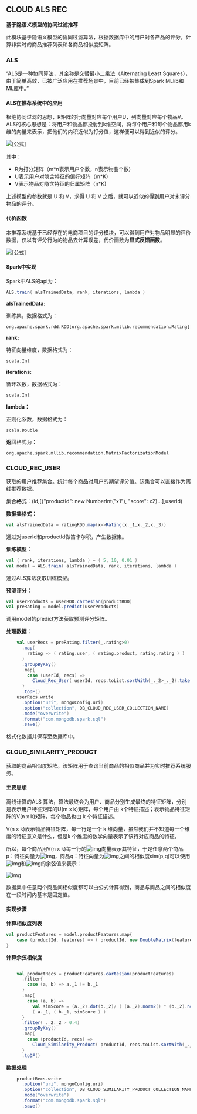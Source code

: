 ## CLOUD ALS REC

**基于隐语义模型的协同过滤推荐**

此模块基于隐语义模型的协同过滤算法，根据数据库中的用户对各产品的评分，计算非实时的商品推荐列表和各商品相似度矩阵。

### ALS

“ALS是一种协同算法，其全称是交替最小二乘法（Alternating Least Squares），由于简单高效，已被广泛应用在推荐场景中，目前已经被集成到Spark MLlib和ML库中。”

#### **ALS在推荐系统中的应用**

根绝协同过滤的思想，R矩阵的行向量对应每个用户U，列向量对应每个物品V。ALS的核心思想是：将用户和物品都投射到k维空间，将每个用户和每个物品都用k维的向量来表示，把他们的内积近似为打分值，这样便可以得到近似的评分。

![[公式]](https://www.zhihu.com/equation?tex=R+%5Capprox+UV%5ET+%5C%5C)

其中：

- R为打分矩阵（m*n表示用户个数，n表示物品个数)
- U表示用户对隐含特征的偏好矩阵（m*K)
-  V表示物品对隐含特征的归属矩阵（n*K)

上述模型的参数就是 U 和 V，求得 U 和 V 之后，就可以近似的得到用户对未评分物品的评分。

#### **代价函数**

本推荐系统基于已经存在的电商项目的评分模块，可以得到用户对物品明显的评价数据，仅以有评分行为的物品去计算误差，代价函数为**显式反馈函数**。

![[公式]](https://www.zhihu.com/equation?tex=J%28U%2CV%29+%3D+%5Csum_%7Bi%7D%5E%7Bm%7D+%5Csum_%7Bj%7D%5E%7Bn%7D%5B%28r_%7Bij%7D+-+u_iv_j%5ET%29+%5E2+%2B+%5Clambda+%28+%7C%7Cu_i%7C%7C%5E2+%2B+%7C%7Cv_j%7C%7C%5E2+%29+%5D+%5C%5C)



#### Spark中实现

Spark中ALS的api为：

```scala
ALS.train( alsTrainedData, rank, iterations, lambda )

```

**alsTrainedData:**

训练集，数据格式为：

```
org.apache.spark.rdd.RDD[org.apache.spark.mllib.recommendation.Rating]
```

**rank:**

特征向量维度，数据格式为：

```
scala.Int
```

**iterations:**

循环次数，数据格式为：

```
scala.Int
```

**lambda：**

正则化系数，数据格式为：

```
scala.Double
```

**返回**格式为：

```
org.apache.spark.mllib.recommendation.MatrixFactorizationModel
```



### CLOUD_REC_USER

获取的用户推荐集合。统计每个商品对用户的期望评分值。该集合可以直接作为离线推荐数据。

集合**格式**：(id,[{"productId": new NumberInt("x1"), "score": x2}...],userId)

**数据集格式：**

```scala
val alsTrainedData = ratingRDD.map(x=>Rating(x._1,x._2,x._3))
```

通过对userId和productId做笛卡尔积，产生数据集。

**训练模型：**

```scala
val ( rank, iterations, lambda ) = ( 5, 10, 0.01 )
val model = ALS.train( alsTrainedData, rank, iterations, lambda )
```

通过ALS算法获取训练模型。

**预测评分：**

```scala
val userProducts = userRDD.cartesian(productRDD)
val preRating = model.predict(userProducts)
```

调用model的predict方法获取预测评分矩阵。

**处理数据：**

```scala
    val userRecs = preRating.filter(_.rating>0)
      .map(
        rating => ( rating.user, ( rating.product, rating.rating ) )
      )
      .groupByKey()
      .map{
        case (userId, recs) =>
          Cloud_Rec_User( userId, recs.toList.sortWith(_._2>_._2).take(CLOUD_REC_USER_MAX_LENGTH).map(x=>Recommendation(x._1,x._2)) )
      }
      .toDF()
    userRecs.write
      .option("uri", mongoConfig.uri)
      .option("collection", DB_CLOUD_REC_USER_COLLECTION_NAME)
      .mode("overwrite")
      .format("com.mongodb.spark.sql")
      .save()
```

格式化数据并保存至数据库中。



### CLOUD_SIMILARITY_PRODUCT

获取的商品相似度矩阵。该矩阵用于查询当前商品的相似商品并为实时推荐系统服务。

#### 主要思想

离线计算的ALS 算法，算法最终会为用户、商品分别生成最终的特征矩阵，分别是表示用户特征矩阵的U(m x k)矩阵，每个用户由 k个特征描述；表示物品特征矩阵的V(n x k)矩阵，每个物品也由 k 个特征描述。

V(n x k)表示物品特征矩阵，每一行是一个 k 维向量，虽然我们并不知道每一个维度的特征意义是什么，但是k 个维度的数学向量表示了该行对应商品的特征。

所以，每个商品用V(n x k)每一行的![img](file:///C:\Users\24558\AppData\Local\Temp\ksohtml\wps6D9B.tmp.jpg)向量表示其特征，于是任意两个商品 p：特征向量为![img](file:///C:\Users\24558\AppData\Local\Temp\ksohtml\wps6D9C.tmp.jpg)，商品q：特征向量为![img](file:///C:\Users\24558\AppData\Local\Temp\ksohtml\wps6DAD.tmp.jpg)之间的相似度sim(p,q)可以使用![img](file:///C:\Users\24558\AppData\Local\Temp\ksohtml\wps6DAE.tmp.jpg)和![img](file:///C:\Users\24558\AppData\Local\Temp\ksohtml\wps6DBF.tmp.jpg)的余弦值来表示：

![img](file:///C:\Users\24558\AppData\Local\Temp\ksohtml\wps6DC0.tmp.jpg) 

数据集中任意两个商品间相似度都可以由公式计算得到，商品与商品之间的相似度在一段时间内基本是固定值。

#### 实现步骤

**计算相似度列表**

```scala
val productFeatures = model.productFeatures.map{
    case (productId, features) => ( productId, new DoubleMatrix(features) )
}
```

**计算余弦相似度**

```scala

    val productRecs = productFeatures.cartesian(productFeatures)
      .filter{
        case (a, b) => a._1 != b._1
      }
      .map{
        case (a, b) =>
          val simScore = (a._2).dot(b._2)/ ( (a._2).norm2() * (b._2).norm2() )
          ( a._1, ( b._1, simScore ) )
      }
      .filter(_._2._2 > 0.4)
      .groupByKey()
      .map{
        case (productId, recs) =>
          Cloud_Similarity_Product( productId, recs.toList.sortWith(_._2>_._2).map(x=>Recommendation(x._1,x._2)) )
      }
      .toDF()
```

**数据处理**

```scala
    productRecs.write
      .option("uri", mongoConfig.uri)
      .option("collection", DB_CLOUD_SIMILARITY_PRODUCT_COLLECTION_NAME)
      .mode("overwrite")
      .format("com.mongodb.spark.sql")
      .save()
```

